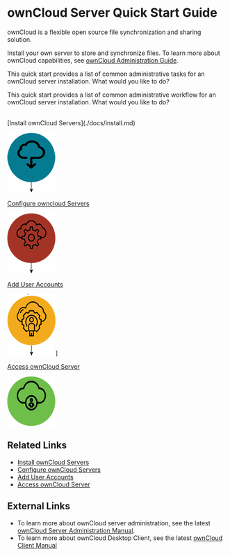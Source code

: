 # ownCloud Server Quick Start Guide
ownCloud is a flexible open source file synchronization  and sharing solution. 

Install your own server to store and synchronize files. To learn more about ownCloud capabilities, see [ownCloud Administration Guide](https://doc.ownCloud.org/server/latest/admin_manual/).

This quick start provides a list of common administrative tasks for an ownCloud server installation. What would you like to do?


This quick start provides a list of common administrative workflow for an ownCloud server installation. What would you like to do?

<br>
[Install ownCloud Servers](./docs/install.md)

![Install ownCloud Server](./images/install.png)

[Configure owncloud Servers](./docs/Servers.md)

![Configure ownCloud Servers](./images/configure.png)

[Add User Accounts](./docs/User.md)

![Add User Accounts](./images/user.png)]

[Access ownCloud Server](./docs/access.md)

![Access ownCloud Servers](./images/login.png)



## Related Links

* [Install ownCloud Servers](./docs/install.md)
* [Configure ownCloud Servers](./docs/Servers.md)
* [Add User Accounts](./docs/User.md)
* [Access ownCloud Server](./docs/access.md)


## External Links

* To learn more about ownCloud server administration, see the latest [ownCloud Server Administration Manual](https://doc.owncloud.org/server/latest/admin_manual/contents.html).
* To learn more about ownCloud Desktop Client, see the latest [ownCloud Client Manual](https://doc.owncloud.org/desktop/latest/)


